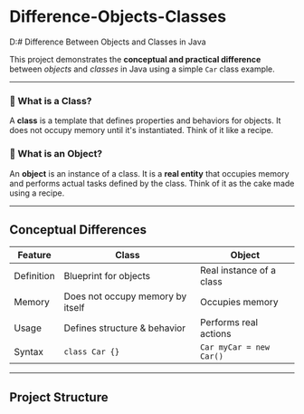 # Difference-Objects-Classes

D:# Difference Between Objects and Classes in Java

This project demonstrates the **conceptual and practical difference** between *objects* and *classes* in Java using a simple `Car` class example.

---

### 🔹 What is a Class?
A **class** is a template that defines properties and behaviors for objects. It does not occupy memory until it's instantiated. Think of it like a recipe.

### 🔹 What is an Object?
An **object** is an instance of a class. It is a **real entity** that occupies memory and performs actual tasks defined by the class. Think of it as the cake made using a recipe.

---

## Conceptual Differences

| Feature       | Class                             | Object                          |
|--------------|------------------------------------|----------------------------------|
| Definition   | Blueprint for objects              | Real instance of a class         |
| Memory       | Does not occupy memory by itself   | Occupies memory                  |
| Usage        | Defines structure & behavior       | Performs real actions            |
| Syntax       | `class Car {}`                     | `Car myCar = new Car()`          |

---

## Project Structure

